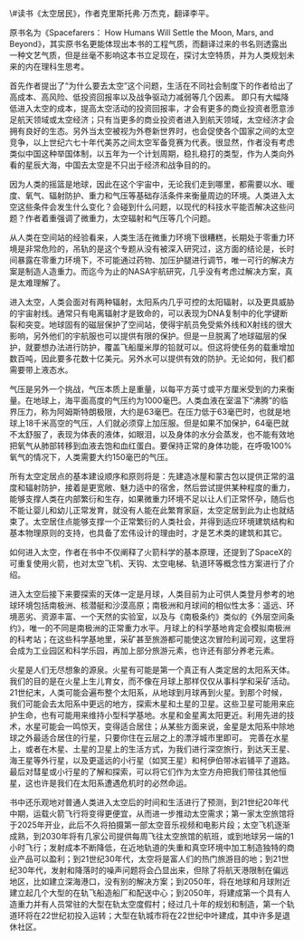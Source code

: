 \\#读书《太空居民》，作者克里斯托弗·万杰克，翻译李平。

原书名为《Spacefarers： How Humans Will Settle the Moon, Mars, and Beyond》，其实原书名更能体现出本书的工程气质，而翻译过来的书名则透露出一种文艺气质，但是丝毫不影响这本书立足现在，探讨太空特质，并为人类规划未来的内在理科生思考。

首先作者提出了“为什么要去太空”这个问题，生活在不同社会制度下的作者给出了高成本、高风险、低投资回报率以及战争驱动力减弱等几个因素。 即只有大幅降低进入太空的成本，提高太空活动的投资回报率，才会有更多的商业投资者愿意涉足航天领域或太空经济；只有当更多的商业投资者进入到航天领域，太空经济才会拥有良好的生态。另外当太空被视为外卷新世界时，也会促使各个国家之间的太空竞争，以上世纪六七十年代美苏之间太空军备竞赛为代表。很显然，作者没有考虑类似中国这种举国体制，以五年为一个计划周期，稳扎稳打的类型，作为人类向外看的星辰大海，中国去太空是不只出于经济和战争目的的。

因为人类的摇篮是地球，因此在这个宇宙中，无论我们走到哪里，都需要以水、暖度、氧气、辐射防护、重力和气压等基础存活条件来衡量周边的环境。人类进入太空这些条件会发生什么变化？会碰到什么问题，以现代的科技水平能否解决这些问题？作者着重强调了微重力，太空辐射和气压等几个问题。

从人类在空间站的经验看来，人类生活在微重力环境下很糟糕，长期处于零重力环境是非常危险的，吊轨的是这个专题从没有被深入研究过，这方面的结论是，长时间暴露在零重力环境下，不可能通过药物、加压护腿进行调节，唯一可行的解决方案是制造人造重力。而迄今为止的NASA宇航研究，几乎没有考虑过解决方案，真是太难理解了。

进入太空，人类会面对有两种辐射，太阳系内几乎可控的太阳辐射，以及更具威胁的宇宙射线。通常只有电离辐射才是致命的，可以表现为DNA复制中的化学键断裂和突变。地球固有的磁层保护了空间站，使得宇航员免受紫外线和X射线的很大影响，另外他们的宇航服也可以提供有限的保护。但是一旦脱离了地球磁层的保护，就要想办法进行防护，覆盖飞船厘米厚的铅就可以。但这将使任务的载重增加数百吨，因此要多花数十亿美元。另外水可以提供有效的防护。无论如何，我们都需要带上液态水。

气压是另外一个挑战，气压本质上是重量，以每平方英寸或平方厘米受到的力来衡量。在地球上，海平面高度的气压约为1000毫巴。人类血液在室温下“沸腾”的临界压力，称为阿姆斯特朗极限，大约是63毫巴。在压力低于63毫巴时，也就是地球上18千米高空的气压，人们就必须穿上加压服。但是如果不加保护，64毫巴就不太舒服了，表现为体表的液体，如眼泪，以及身体的水分会蒸发，也不能有效地把氧气从肺部转移到血液去饱和血红蛋白。要保持正常的身体功能，在呼吸100%氧气的情况下，人类需要大约150毫巴的气压。

所有太空定居点的基本建设顺序和原则将是：先建造冰屋和蒙古包以提供正常的温度和辐射防护，接着是更宽敞、魅力适中的宿舍，然后尝试提供某种程度的重力，能够支撑人类在内部繁衍和生存，如果微重力环境不足以让人们正常怀孕，随后也不能让婴儿和幼儿正常发育，就没有人能在此繁育家庭，太空定居到此为止也就结束了。太空居住点能够支撑一个正常繁衍的人类社会，并得到适应环境建筑结构和基本物理原则的支持，也具备了宏伟设计的理由时，才是艺术类的建筑和其它。

如何进入太空，作者在书中不仅阐释了火箭科学的基本原理，还提到了SpaceX的可重复使用火箭，也对太空飞机、天钩、太空电梯、轨道环等概念性方案进行了介绍。

进入太空后接下来要探索的天体一定是月球，人类目前为止可供人类登月参考的地球环境包括南极洲、核潜艇和沙漠高原；南极洲和月球间的相似性太多：遥远、环境恶劣、资源丰富、一个天然的实验室，以及与《南极条约》类似的《外层空间条约》，唯一的不同是南极洲的正常重力水平。月球上的科学基地肯定会模拟南极洲的科考站；在这些科学基地里，采矿甚至旅游都可能使这次冒险利润可观，这里将会成为工业园区和科学乐园，再加上部分旅游元素，也许还有部分养老元素。

火星是人们无尽想象的源泉。火星有可能是第一个真正有人类定居的太阳系天体。我们的目的是在火星上生儿育女，而不像在月球上那样仅仅从事科学和采矿活动。21世纪末，人类可能会遍布整个太阳系，从地球到月球再到火星。到那个时候，我们可能会去太阳系中更远的地方，探索木星和土星的卫星。这些卫星可能用来庇护生命，也有可能用来维持小型科学基地。水星和金星离太阳更近。利用先进的技术，水星可能会一鸣惊天，变得适合居住；从某些方面来说，金星是太阳系中除地球之外最适合居住的行星，只要你住在云层之上的漂浮城市里即可。 完善在水星上，或者在木星、土星的卫星上的生活方式，为我们进行深空旅行，到达天王星、海王星等外行星，以及更遥远的小行星（如冥王星）和柯伊伯带冰岩铺平了道路。最后对彗星或小行星的了解和探索，可以将它们作为太空方舟把我们带往其他恒星，这也许是我们在太阳系遭遇危机时的必然命运。

书中还乐观地对普通人类进入太空后的时间和生活进行了预测，到21世纪20年代中期，运载火箭飞行将变得更便宜，从而进一步推动太空需求；第一家太空旅馆将于2025年开业，此后不久将拍摄第一部太空音乐视频和电影片段；太空飞机逐渐成熟，到2030年将有几家公司提供每周飞往太空旅馆的航班，或到地球另一端的1小时飞行；发射成本不断降低，在近地轨道的失重和真空环境中加工制造独特的商业产品可以盈利；到21世纪30年代，太空将是富人们的热门旅游目的地；到21世纪30年代，发射和降落时的噪声问题将会凸显出来，但除了将航天港限制在偏远地区，比如建立深海港口，没有别的解决方案；到2050年，将在地球和月球附近建立起几个大型的在轨飞船造船厂和配送中心；到2050年，将建成第一个具有人造重力并有人员常驻的大型在轨太空度假村；经过几十年的规划和制造，第一个轨道环将在22世纪初投入运转；大型在轨城市将在22世纪中叶建成，其中许多是退休社区。